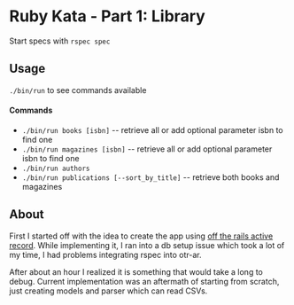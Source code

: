 # Ruby Kata - Part 1: Library

Start specs with `rspec spec`

## Usage

`./bin/run` to see commands available

#### Commands
 * `./bin/run books [isbn]` -- retrieve all or add optional parameter isbn to find one
 * `./bin/run magazines [isbn]` -- retrieve all or add optional parameter isbn to find one
 * `./bin/run authors` 
 * `./bin/run publications [--sort_by_title]` -- retrieve both books and magazines 


## About

First I started off with the idea to create the app using [off the rails active record](https://github.com/jhollinger/otr-activerecord).
While implementing it, I ran into a db setup issue which took a lot of my time, I had problems integrating rspec into otr-ar.

After about an hour I realized it is something that would take a long to debug.
Current implementation was an aftermath of starting from scratch, just creating models and parser which can read CSVs.
